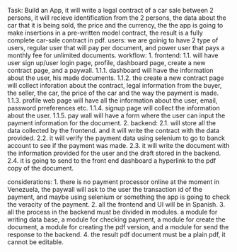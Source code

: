 Task: Build an App, it will write a legal contract of a car sale between 2 persons, it will recieve identification from the 2 persons, the data about the car that it is being sold, the price and the currency, the the app is going to make insertions in a pre-written model contract, the result is a fully complete car-sale contract in pdf.
users: we are goinig to have 2 type of users, regular user that will pay per document, and power user that pays a monthly fee for unlimited documents.
workflow: 
    1. frontend: 
    1.1. will have user sign up/user login page, profile,  dashboard page, create a new contract page, and a paywall.
        1.1.1. dashboard will have the information about the user, his made documents. 
        1.1.2. the create a new contract page will collect inforation about the contract, legal information from the buyer, the seller, the car, the price of the car and the way the payment is made.
        1.1.3. profile web page will have all the information about the user, email, password prreferences etc.
        1.1.4. signup page will collect the information about the user.
        1.1.5. pay wall will have a form where the user can input the payment information for the document.
    2. backend: 
        2.1. will store all the data collected by the frontend. and it will write the contract with the data provided.
        2.2. it will verify the payment data using selenium to go to banck account to see if the payment was made.
        2.3. it will write the document with the information provided for the user and the draft stored in the backend.
        2.4. it is going to send to the front end dashboard a hyperlink to the pdf copy of the document.


considerations: 
    1. there is no payment processor online at the moment in Venezuela, the paywall will ask to the user the transaction id of the payment, and maybe using selenium or something the app is going to check the veracity of the payment.
    2. all the frontend and UI will be in Spanish.
    3. all the process in the backend must be divided in modules. a module for writing data base, a module for checking payment, a module for create the document, a module for creating the pdf version, and a module for send the response to the backend.
    4. the result pdf document must be a plain pdf, it cannot be editable.

